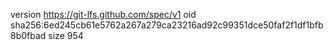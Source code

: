 version https://git-lfs.github.com/spec/v1
oid sha256:6ed245cb61e5762a267a279ca23216ad92c99351dce50faf2f1df1bfb8b0fbad
size 954
